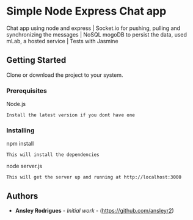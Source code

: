 # Simple Node Express Chat app
Chat app using node and express | Socket.io for pushing, pulling and synchronizing the messages | NoSQL mogoDB to persist the data, used mLab, a hosted service | Tests with Jasmine

## Getting Started

Clone or download the project to your system.

### Prerequisites

Node.js 

```
Install the latest version if you dont have one
```

### Installing

npm install

```
This will install the dependencies
```

node server.js
```
This will get the server up and running at http://localhost:3000
```


## Authors

* **Ansley Rodrigues** - *Initial work* - (https://github.com/ansleyr2)

